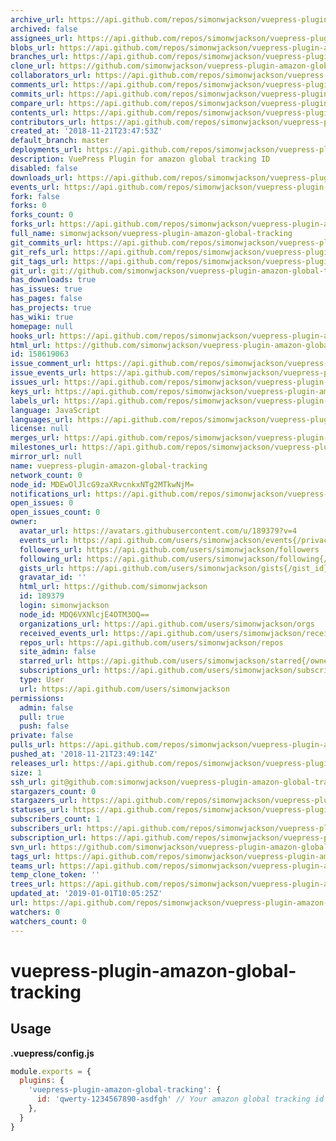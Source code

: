 ```yaml
---
archive_url: https://api.github.com/repos/simonwjackson/vuepress-plugin-amazon-global-tracking/{archive_format}{/ref}
archived: false
assignees_url: https://api.github.com/repos/simonwjackson/vuepress-plugin-amazon-global-tracking/assignees{/user}
blobs_url: https://api.github.com/repos/simonwjackson/vuepress-plugin-amazon-global-tracking/git/blobs{/sha}
branches_url: https://api.github.com/repos/simonwjackson/vuepress-plugin-amazon-global-tracking/branches{/branch}
clone_url: https://github.com/simonwjackson/vuepress-plugin-amazon-global-tracking.git
collaborators_url: https://api.github.com/repos/simonwjackson/vuepress-plugin-amazon-global-tracking/collaborators{/collaborator}
comments_url: https://api.github.com/repos/simonwjackson/vuepress-plugin-amazon-global-tracking/comments{/number}
commits_url: https://api.github.com/repos/simonwjackson/vuepress-plugin-amazon-global-tracking/commits{/sha}
compare_url: https://api.github.com/repos/simonwjackson/vuepress-plugin-amazon-global-tracking/compare/{base}...{head}
contents_url: https://api.github.com/repos/simonwjackson/vuepress-plugin-amazon-global-tracking/contents/{+path}
contributors_url: https://api.github.com/repos/simonwjackson/vuepress-plugin-amazon-global-tracking/contributors
created_at: '2018-11-21T23:47:53Z'
default_branch: master
deployments_url: https://api.github.com/repos/simonwjackson/vuepress-plugin-amazon-global-tracking/deployments
description: VuePress Plugin for amazon global tracking ID
disabled: false
downloads_url: https://api.github.com/repos/simonwjackson/vuepress-plugin-amazon-global-tracking/downloads
events_url: https://api.github.com/repos/simonwjackson/vuepress-plugin-amazon-global-tracking/events
fork: false
forks: 0
forks_count: 0
forks_url: https://api.github.com/repos/simonwjackson/vuepress-plugin-amazon-global-tracking/forks
full_name: simonwjackson/vuepress-plugin-amazon-global-tracking
git_commits_url: https://api.github.com/repos/simonwjackson/vuepress-plugin-amazon-global-tracking/git/commits{/sha}
git_refs_url: https://api.github.com/repos/simonwjackson/vuepress-plugin-amazon-global-tracking/git/refs{/sha}
git_tags_url: https://api.github.com/repos/simonwjackson/vuepress-plugin-amazon-global-tracking/git/tags{/sha}
git_url: git://github.com/simonwjackson/vuepress-plugin-amazon-global-tracking.git
has_downloads: true
has_issues: true
has_pages: false
has_projects: true
has_wiki: true
homepage: null
hooks_url: https://api.github.com/repos/simonwjackson/vuepress-plugin-amazon-global-tracking/hooks
html_url: https://github.com/simonwjackson/vuepress-plugin-amazon-global-tracking
id: 158619063
issue_comment_url: https://api.github.com/repos/simonwjackson/vuepress-plugin-amazon-global-tracking/issues/comments{/number}
issue_events_url: https://api.github.com/repos/simonwjackson/vuepress-plugin-amazon-global-tracking/issues/events{/number}
issues_url: https://api.github.com/repos/simonwjackson/vuepress-plugin-amazon-global-tracking/issues{/number}
keys_url: https://api.github.com/repos/simonwjackson/vuepress-plugin-amazon-global-tracking/keys{/key_id}
labels_url: https://api.github.com/repos/simonwjackson/vuepress-plugin-amazon-global-tracking/labels{/name}
language: JavaScript
languages_url: https://api.github.com/repos/simonwjackson/vuepress-plugin-amazon-global-tracking/languages
license: null
merges_url: https://api.github.com/repos/simonwjackson/vuepress-plugin-amazon-global-tracking/merges
milestones_url: https://api.github.com/repos/simonwjackson/vuepress-plugin-amazon-global-tracking/milestones{/number}
mirror_url: null
name: vuepress-plugin-amazon-global-tracking
network_count: 0
node_id: MDEwOlJlcG9zaXRvcnkxNTg2MTkwNjM=
notifications_url: https://api.github.com/repos/simonwjackson/vuepress-plugin-amazon-global-tracking/notifications{?since,all,participating}
open_issues: 0
open_issues_count: 0
owner:
  avatar_url: https://avatars.githubusercontent.com/u/189379?v=4
  events_url: https://api.github.com/users/simonwjackson/events{/privacy}
  followers_url: https://api.github.com/users/simonwjackson/followers
  following_url: https://api.github.com/users/simonwjackson/following{/other_user}
  gists_url: https://api.github.com/users/simonwjackson/gists{/gist_id}
  gravatar_id: ''
  html_url: https://github.com/simonwjackson
  id: 189379
  login: simonwjackson
  node_id: MDQ6VXNlcjE4OTM3OQ==
  organizations_url: https://api.github.com/users/simonwjackson/orgs
  received_events_url: https://api.github.com/users/simonwjackson/received_events
  repos_url: https://api.github.com/users/simonwjackson/repos
  site_admin: false
  starred_url: https://api.github.com/users/simonwjackson/starred{/owner}{/repo}
  subscriptions_url: https://api.github.com/users/simonwjackson/subscriptions
  type: User
  url: https://api.github.com/users/simonwjackson
permissions:
  admin: false
  pull: true
  push: false
private: false
pulls_url: https://api.github.com/repos/simonwjackson/vuepress-plugin-amazon-global-tracking/pulls{/number}
pushed_at: '2018-11-21T23:49:14Z'
releases_url: https://api.github.com/repos/simonwjackson/vuepress-plugin-amazon-global-tracking/releases{/id}
size: 1
ssh_url: git@github.com:simonwjackson/vuepress-plugin-amazon-global-tracking.git
stargazers_count: 0
stargazers_url: https://api.github.com/repos/simonwjackson/vuepress-plugin-amazon-global-tracking/stargazers
statuses_url: https://api.github.com/repos/simonwjackson/vuepress-plugin-amazon-global-tracking/statuses/{sha}
subscribers_count: 1
subscribers_url: https://api.github.com/repos/simonwjackson/vuepress-plugin-amazon-global-tracking/subscribers
subscription_url: https://api.github.com/repos/simonwjackson/vuepress-plugin-amazon-global-tracking/subscription
svn_url: https://github.com/simonwjackson/vuepress-plugin-amazon-global-tracking
tags_url: https://api.github.com/repos/simonwjackson/vuepress-plugin-amazon-global-tracking/tags
teams_url: https://api.github.com/repos/simonwjackson/vuepress-plugin-amazon-global-tracking/teams
temp_clone_token: ''
trees_url: https://api.github.com/repos/simonwjackson/vuepress-plugin-amazon-global-tracking/git/trees{/sha}
updated_at: '2019-01-01T10:05:25Z'
url: https://api.github.com/repos/simonwjackson/vuepress-plugin-amazon-global-tracking
watchers: 0
watchers_count: 0
---
```


# vuepress-plugin-amazon-global-tracking

## Usage

**.vuepress/config.js**
```js
module.exports = {
  plugins: {
    'vuepress-plugin-amazon-global-tracking': {
      id: 'qwerty-1234567890-asdfgh' // Your amazon global tracking id
    },
  }
}
```